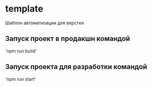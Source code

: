 # template
Шаблон автоматизации для верстки

## Запуск проект в продакшн командой 
'npm run build'

## Запуск проекта для разработки командой
'npm run start'

